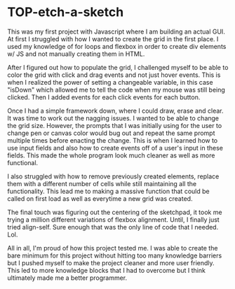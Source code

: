 # TOP-etch-a-sketch

This was my first project with Javascript where I am building an actual GUI. At first I struggled with how I wanted to create the grid in the first place. I used my knowledge of for loops and flexbox in order to create div elements w/ JS and not manually creating them in HTML. 

After I figured out how to populate the grid, I challenged myself to be able to color the grid with click and drag events and not just hover events. This is when I realized the power of setting a changeable variable, in this case "isDown" which allowed me to tell the code when my mouse was still being clicked. Then I added events for each click events for each button.

Once I had a simple framework down, where I could draw, erase and clear. It was time to work out the nagging issues. I wanted to be able to change the grid size. However, the prompts that I was initially using for the user to change pen or canvas color would bug out and repeat the same prompt multiple times before enacting the change. This is when I learned how to use input fields and also how to create events off of a user's input in these fields. This made the whole program look much cleaner as well as more functional.

I also struggled with how to remove previously created elements, replace them with a different number of cells while still maintaining all the functionality. This lead me to making a massive function that could be called on first load as well as everytime a new grid was created.

The final touch was figuring out the centering of the sketchpad, it took me trying a million different variations of flexbox alignment. Until, I finally just tried align-self. Sure enough that was the only line of code that I needed. Lol.

All in all, I'm proud of how this project tested me. I was able to create the bare minimum for this project without hitting too many knowledge barriers but I pushed myself to make the project cleaner and more user friendly. This led to more knowledge blocks that I had to overcome but I think ultimately made me a better programmer.